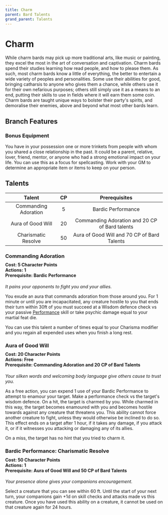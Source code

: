```yaml
---
title: Charm
parent: Bard Talents
grand_parent: Talents
---
```


# Charm
While charm bards may pick up more traditional arts, like music or painting, they excel the most in the art of conversation and captivation. Charm bards spend their studies learning how read people, and how to please them. As such, most charm bards know a little of everything, the better to entertain a wide variety of peoples and personalities. Some use their abilities for good, bringing catharsis to anyone who gives them a chance, while others use it for their own nefarious purposes; others still simply use it as a means to an end, putting their skills to use in fields where it will earn them some coin. Charm bards are taught unique ways to bolster their party's spirits, and demoralise their enemies, above and beyond what most other bards learn.

## Branch Features

### Bonus Equipment
You have in your possession one or more trinkets from people with whom you shared a close relationship in the past. It could be a parent, relative, lover, friend, mentor, or anyone who had a strong emotional impact on your life. You can use this as a focus for spellcasting. Work with your GM to determine an appropriate item or items to keep on your person.

## Talents

| Talent | CP | Prerequisites |
|:------:|:--:|:-------------:|
| Commanding Adoration | 5  | Bardic Performance |
| Aura of Good Will    | 20 | Commanding Adoration and 20 CP of Bard talents |
| Charismatic Resolve  | 50 | Aura of Good Will and 70 CP of Bard Talents |

### Commanding Adoration

<div style="margin-top:-10px;"></div>

#### **Cost:** 5 Character Points<br>**Actions:** 1<br>**Prerequisite:** Bardic Performance
*It pains your opponents to fight you and your allies.*

You exude an aura that commands adoration from those around you. For 1 minute or until you are incapacitated, any creature hostile to you that ends their turn within 30ft of you must succeed at a Wisdom defence check vs your passive [Performance](https://stormchaserroleplaying.com/stormchaserRPG/Skills/Performance/) skill or take psychic damage equal to your martial feat die.

You can use this talent a number of times equal to your Charisma modifier and you regain all expended uses when you finish a long rest.

### Aura of Good Will

<div style="margin-top:-10px;"></div>

#### **Cost:** 20 Character Points<br>**Actions:** Free<br>**Prerequisite:** Commanding Adoration and 20 CP of Bard Talents
*Your silken words and welcoming body language give others cause to trust you.*

As a free action, you can expend 1 use of your Bardic Performance to attempt to enamour your target. Make a performance check vs the target's wisdom defence. On a hit, the target is charmed by you. While charmed in this way, the target becomes enamoured with you and becomes hostile towards against any creature that threatens you. This ability cannot force another creature to fight, unless they would otherwise be inclined to do so. This effect ends on a target after 1 hour, if it takes any damage, if you attack it, or if it witnesses you attacking or damaging any of its allies.

On a miss, the target has no hint that you tried to charm it.

### Bardic Performance: Charismatic Resolve

<div style="margin-top:-10px;"></div>

#### **Cost:** 50 Character Points<br>**Actions:** 1<br>**Prerequisite:** Aura of Good Will and 50 CP of Bard Talents
*Your presence alone gives your companions encouragement.*

Select a creature that you can see within 60 ft. Until the start of your next turn, your companions gain +1d on skill checks and attacks made vs this creature. Once you have used this ability on a creature, it cannot be used on that creature again for 24 hours.

